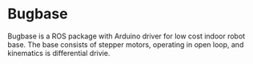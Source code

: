 # Bugbase
Bugbase is a ROS package with Arduino driver for low cost indoor robot base. The base consists of stepper motors, operating in open loop, and kinematics is differential drivie.